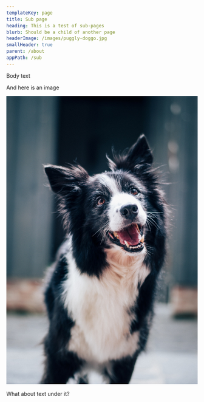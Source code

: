 ```yaml
---
templateKey: page
title: Sub page
heading: This is a test of sub-pages
blurb: Should be a child of another page
headerImage: /images/puggly-doggo.jpg
smallHeader: true
parent: /about
appPath: /sub
---
```

Body text

And here is an image

![Happy doggo](/images/happy-doggo.jpg "Happy doggo")

What about text under it?

